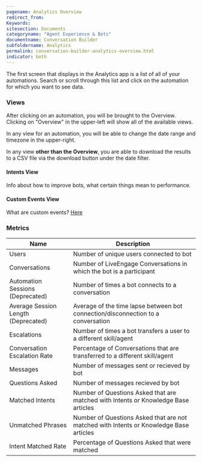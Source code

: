 ```yaml
---
pagename: Analytics Overview
redirect_from:
Keywords:
sitesection: Documents
categoryname: "Agent Experience & Bots"
documentname: Conversation Builder
subfoldername: Analytics
permalink: conversation-builder-analytics-overview.html
indicator: both
---
```


The first screen that displays in the Analytics app is a list of all of your automations. Search or scroll through this list and click on the automation for which you want to see data.

### Views

After clicking on an automation, you will be brought to the Overview. Clicking on "Overview" in the upper-left will show all of the available views.

In any view for an automation, you will be able to change the date range and timezone in the upper-right.

In any view **other than the Overview**, you are able to download the results to a CSV file via the download button under the date filter.

#### Intents View

Info about how to improve bots, what certain things mean to performance.

#### Custom Events View

What are custom events? [Here](conversation-builder-conversation-builder-scripting-functions.html#log-custom-event)

### Metrics

| Name | Description |
| --- | --- |
| Users | Number of unique users connected to bot |
| Conversations | Number of LiveEngage Conversations in which the bot is a participant |
| Automation Sessions (Deprecated) | Number of times a bot connects to a conversation |
| Average Session Length (Deprecated) | Average of the time lapse between bot connection/disconnection to a conversation |
| Escalations | Number of times a bot transfers a user to a different skill/agent |
| Conversation Escalation Rate | Percentage of Conversations that are transferred to a different skill/agent |
| Messages | Number of messages sent or recieved by bot |
| Questions Asked | Number of messages recieved by bot | 
| Matched Intents | Number of Questions Asked that are matched with Intents or Knowledge Base articles |
| Unmatched Phrases | Number of Questions Asked that are not matched with Intents or Knowledge Base articles |
| Intent Matched Rate | Percentage of Questions Asked that were matched | 
